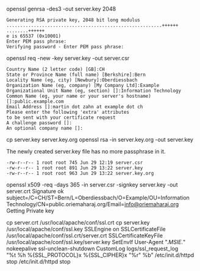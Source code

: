 openssl genrsa -des3 -out server.key 2048
    
    Generating RSA private key, 2048 bit long modulus
    .........................................................++++++
    ........++++++
    e is 65537 (0x10001)
    Enter PEM pass phrase:
    Verifying password - Enter PEM pass phrase:
openssl req -new -key server.key -out server.csr

    Country Name (2 letter code) [GB]:CH
    State or Province Name (full name) [Berkshire]:Bern
    Locality Name (eg, city) [Newbury]:Oberdiessbach
    Organization Name (eg, company) [My Company Ltd]:Example
    Organizational Unit Name (eg, section) []:Information Technology
    Common Name (eg, your name or your server's hostname) []:public.example.com
    Email Address []:martin dot zahn at example dot ch
    Please enter the following 'extra' attributes
    to be sent with your certificate request
    A challenge password []:
    An optional company name []:
cp server.key server.key.org
    openssl rsa -in server.key.org -out server.key

The newly created server.key file has no more passphrase in it.

    -rw-r--r-- 1 root root 745 Jun 29 12:19 server.csr
    -rw-r--r-- 1 root root 891 Jun 29 13:22 server.key
    -rw-r--r-- 1 root root 963 Jun 29 13:22 server.key.org

openssl x509 -req -days 365 -in server.csr -signkey server.key -out server.crt
    Signature ok
    subject=/C=CH/ST=Bern/L=Oberdiessbach/O=Example/OU=Information
    Technology/CN=public.oriemaharaj.org/Email=info@oriemaharaj.org
    Getting Private key

cp server.crt /usr/local/apache/conf/ssl.crt
    cp server.key /usr/local/apache/conf/ssl.key
SSLEngine on
    SSLCertificateFile /usr/local/apache/conf/ssl.crt/server.crt
    SSLCertificateKeyFile /usr/local/apache/conf/ssl.key/server.key
    SetEnvIf User-Agent ".*MSIE.*" nokeepalive ssl-unclean-shutdown
    CustomLog logs/ssl_request_log \
       "%t %h %{SSL_PROTOCOL}x %{SSL_CIPHER}x \"%r\" %b"
/etc/init.d/httpd stop
/etc/init.d/httpd stop
